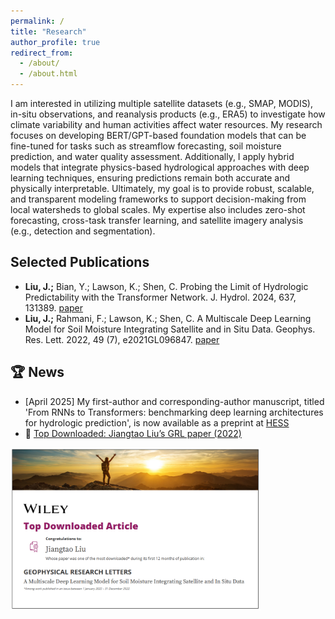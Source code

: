 ```yaml
---
permalink: /
title: "Research"
author_profile: true
redirect_from: 
  - /about/
  - /about.html
---
```


I am interested in utilizing multiple satellite datasets (e.g., SMAP, MODIS), in-situ observations, and reanalysis products (e.g., ERA5) to investigate how climate variability and human activities affect water resources. My research focuses on developing BERT/GPT-based foundation models that can be fine-tuned for tasks such as streamflow forecasting, soil moisture prediction, and water quality assessment. Additionally, I apply hybrid models that integrate physics-based hydrological approaches with deep learning techniques, ensuring predictions remain both accurate and physically interpretable. Ultimately, my goal is to provide robust, scalable, and transparent modeling frameworks to support decision-making from local watersheds to global scales. My expertise also includes zero-shot forecasting, cross-task transfer learning, and satellite imagery analysis (e.g., detection and segmentation).

## Selected Publications
- **Liu, J.;** Bian, Y.; Lawson, K.; Shen, C. Probing the Limit of Hydrologic Predictability with the Transformer Network. J. Hydrol. 2024, 637, 131389. [paper](https://doi.org/10.1016/j.jhydrol.2024.131389)
- **Liu, J.;** Rahmani, F.; Lawson, K.; Shen, C. A Multiscale Deep Learning Model for Soil Moisture Integrating Satellite and in Situ Data. Geophys. Res. Lett. 2022, 49 (7), e2021GL096847. [paper](https://doi.org/10.1029/2021GL096847)

## 🏆 News
- [April 2025] My first-author and corresponding-author manuscript, titled 'From RNNs to Transformers: benchmarking deep learning architectures for hydrologic prediction', is now available as a preprint at [HESS](https://doi.org/10.5194/egusphere-2025-1706)
- 🥇 [Top Downloaded: Jiangtao Liu’s GRL paper (2022)](https://doi.org/10.1029/2021GL096847)

<img src="../images/awards/2022_most_download_paper_multiscale_soil_moisture.png" alt="Top Downloaded Certificate" width="400">

